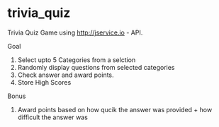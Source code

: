 # trivia_quiz
Trivia Quiz Game using http://jservice.io - API.

Goal
1) Select upto 5 Categories from a selction
2) Randomly display questions from selected categories
3) Check answer and award points.
4) Store High Scores 


Bonus
1) Award points based on how qucik the answer was provided + how difficult the answer was
